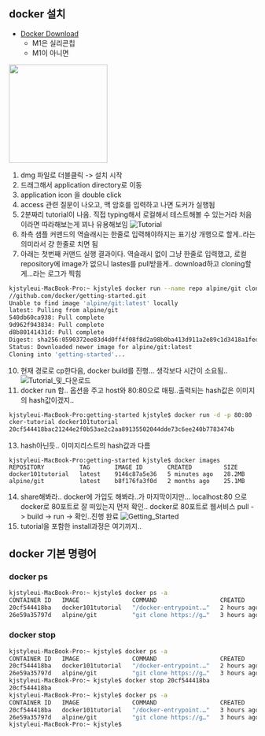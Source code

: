 ## docker 설치
* [Docker Download](https://hub.docker.com/editions/community/docker-ce-desktop-mac )
  * M1은 실리콘칩
  * M1이 아니면 
<img src="https://user-images.githubusercontent.com/21075371/126887134-c4f3117f-8d8a-43f9-ab89-67deb77f15ab.jpg" width="200" />

  1. dmg 파일로 더블클릭 -> 설치 시작
  2. 드래그해서 application directory로 이동
  3. application icon 을 double click
  5. access 관련 질문이 나오고, 맥 암호를 입력하고 나면 도커가 실행됨
  6. 2분짜리 tutorial이 나옴. 직접 typing해서 로컬해서 테스트해볼 수 있는거라 처음이라면 따라해보는게 꾀나 유용해보임
![Tutorial](https://user-images.githubusercontent.com/21075371/126887113-4c9c5dcd-a975-4918-9dd2-d41eda8fdae0.jpg)
  7. 좌측 샘플 커맨드의 역슬래시는 한줄로 입력해야하지는 표기상 개행으로 할게..라는 의미라서 걍 한줄로 치면 됨
  8. 아래는 첫번째 커맨드 실행 결과이다. 역슬래시 없이 그냥 한줄로 입력했고, 로컬 repository에 image가 없으니 lastes를 pull받을게.. download하고 cloning할게...라는 로그가 찍힘
```bash
kjstyleui-MacBook-Pro:~ kjstyle$ docker run --name repo alpine/git clone https:
//github.com/docker/getting-started.git 
Unable to find image 'alpine/git:latest' locally
latest: Pulling from alpine/git
540db60ca938: Pull complete 
9d962f943834: Pull complete 
d8b80141431d: Pull complete 
Digest: sha256:0590372ee83d4d0ff4f08f8d2a98b0ba413d911a2e89c1d3418a1fed9a66337c
Status: Downloaded newer image for alpine/git:latest
Cloning into 'getting-started'...
```
  10. 현재 경로로 cp한다음, docker build를 진행... 생각보다 시간이 소요됨..
![Tutorial_및_다운로드](https://user-images.githubusercontent.com/21075371/126887349-1deccea0-4cd3-41d5-bbfe-350edf2f420b.jpg)
  12. docker run 함.. 옵션을 주고 host와 80:80으로 매핑..출력되는 hash값은 이미지의 hash값이겠지..
```bash
kjstyleui-MacBook-Pro:getting-started kjstyle$ docker run -d -p 80:80 --name do
cker-tutorial docker101tutorial 
20cf544418bac21244e2f0b53ae2c2aa89135502044dde73c6ee240b7783474b
```
  13. hash아닌듯.. 이미지리스트의 hash값과 다름
```
kjstyleui-MacBook-Pro:getting-started kjstyle$ docker images
REPOSITORY          TAG       IMAGE ID       CREATED         SIZE
docker101tutorial   latest    9146c87a5e36   5 minutes ago   28.2MB
alpine/git          latest    b8f176fa3f0d   2 months ago    25.1MB
```
  14. share해봐라.. docker에 가입도 해봐라..가 마지막이지만... localhost:80 으로 docker로 80포트로 잘 떠있는지 먼저 확인.. docker로 80포트로 웹서비스 pull -> build -> run -> 확인..진행 완료
![Getting_Started](https://user-images.githubusercontent.com/21075371/126887413-b7c7b287-307b-4c6a-a374-8546f3f758d6.jpg)
  15. tutorial을 포함한 install과정은 여기까지..

## docker 기본 명령어
### docker ps
```bash
kjstyleui-MacBook-Pro:~ kjstyle$ docker ps -a
CONTAINER ID   IMAGE               COMMAND                  CREATED       STATUS                   PORTS                               NAMES
20cf544418ba   docker101tutorial   "/docker-entrypoint.…"   2 hours ago   Up 2 hours               0.0.0.0:80->80/tcp, :::80->80/tcp   docker-tutorial
26e59a35797d   alpine/git          "git clone https://g…"   3 hours ago   Exited (0) 3 hours ago                                       repo
```

### docker stop 
```bash
kjstyleui-MacBook-Pro:~ kjstyle$ docker ps -a
CONTAINER ID   IMAGE               COMMAND                  CREATED       STATUS                   PORTS                               NAMES
20cf544418ba   docker101tutorial   "/docker-entrypoint.…"   2 hours ago   Up 2 hours               0.0.0.0:80->80/tcp, :::80->80/tcp   docker-tutorial
26e59a35797d   alpine/git          "git clone https://g…"   3 hours ago   Exited (0) 3 hours ago                                       repo
kjstyleui-MacBook-Pro:~ kjstyle$ docker stop 20cf544418ba
20cf544418ba
kjstyleui-MacBook-Pro:~ kjstyle$ docker ps -a
CONTAINER ID   IMAGE               COMMAND                  CREATED       STATUS                     PORTS     NAMES
20cf544418ba   docker101tutorial   "/docker-entrypoint.…"   3 hours ago   Exited (0) 5 seconds ago             docker-tutorial
26e59a35797d   alpine/git          "git clone https://g…"   3 hours ago   Exited (0) 3 hours ago               repo
kjstyleui-MacBook-Pro:~ kjstyle$ 
```
